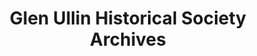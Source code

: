 ---
layout: repo
title: "Glen Ullin Historical Society Archives"
id: 6365
permalink: repos/6365/
---